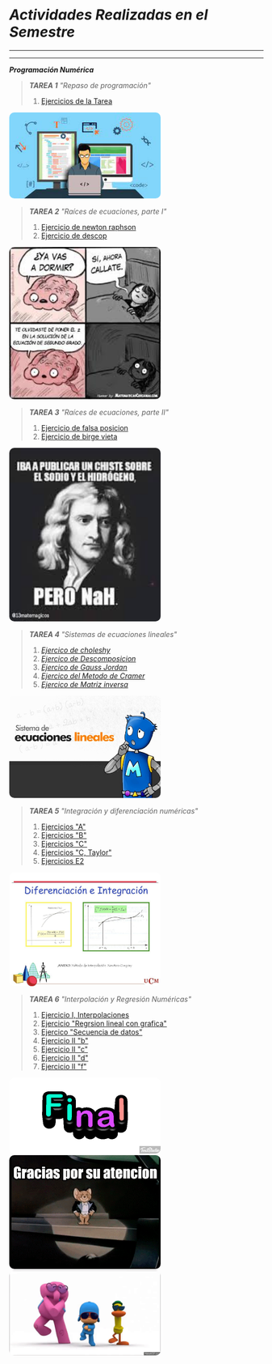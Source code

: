 # *Actividades Realizadas en el Semestre*
---
---
 **_Programación Numérica_**

>**_TAREA 1_**
>_"Repaso de programación"_
>1. [Ejercicios de la Tarea](https://github.com/NestorHB20/Proyecto_Final/blob/main/PN%20Tarea%201.py)

<img src="RepasoP.jpg" width="300" style="border-radius:10px;" alt="Imagen de programacion">

>**_TAREA 2_**
>_"Raíces de ecuaciones, parte I"_
>1. [Ejercicio de newton raphson](https://github.com/NestorHB20/Proyecto_Final/blob/main/newtonraphson%20(1).fig)
>2. [Ejercicio de descop](https://github.com/NestorHB20/Proyecto_Final/blob/main/descop%20(1).fig)

<img src="meme.jpg" width="300" style="border-radius:10px;" alt="MEME">

>**_TAREA 3_**
>_"Raíces de ecuaciones, parte II"_
>1. [Ejercicio de falsa posicion](https://github.com/NestorHB20/Proyecto_Final/blob/main/MetFP%20(1).mlx)
>2. [Ejercicio de birge vieta](https://github.com/NestorHB20/Proyecto_Final/blob/main/MetBV%20(1).mlx)

<img src="Newtonmme.jpg" width="300" style="border-radius:10px;" alt="LOL">

>**_TAREA 4_**
>_"Sistemas de ecuaciones lineales"_
>1. [_Ejercico de choleshy_](https://github.com/NestorHB20/Proyecto_Final/blob/main/Choleshy.py)
>2. [_Ejercico de Descomposicion_](https://github.com/NestorHB20/Proyecto_Final/blob/main/Descomposicion%20Lu.py)
>3. [_Ejercico de Gauss Jordan_](https://github.com/NestorHB20/Proyecto_Final/blob/main/GaussJordan.py)
>4. [_Ejercico del Metodo de Cramer_](https://github.com/NestorHB20/Proyecto_Final/blob/main/MD%20cramer.py)
>5. [_Ejercico de Matriz inversa_](https://github.com/NestorHB20/Proyecto_Final/blob/main/Matriz%20inversa.py)

<img src="imagen L.jpg" width="300" style="border-radius:10px;" alt="Imagen">

>**_TAREA 5_**
>_"Integración y diferenciación numéricas"_
>1. [Ejercicios "A"](https://github.com/NestorHB20/Proyecto_Final/blob/main/Tarea5A.py)
>2. [Ejercicios "B"](https://github.com/NestorHB20/Proyecto_Final/blob/44c5751f77d91ef1178d5c055e7549a924c7048c/Tarea5B.py)
>3. [Ejercicios "C"](https://github.com/NestorHB20/Proyecto_Final/blob/44c5751f77d91ef1178d5c055e7549a924c7048c/Tarea5C.py)
>4. [Ejercicios "C, Taylor"](https://github.com/NestorHB20/Proyecto_Final/blob/44c5751f77d91ef1178d5c055e7549a924c7048c/Tarea5CTaylor.py)
>5. [Ejercicios E2](https://github.com/NestorHB20/Proyecto_Final/blob/44c5751f77d91ef1178d5c055e7549a924c7048c/Tarea5E2.py)

<img src="Diferenciacion.jpg" width="300" style="border-radius:10px;" alt="Integracion">

>**_TAREA 6_**
>_"Interpolación y Regresión Numéricas"_
>1. [Ejercicio I, Interpolaciones](https://github.com/NestorHB20/Proyecto_Final/blob/main/Ejercicio%20I%2C%20Interpolaciones.py)
>2. [Ejercicio "Regrsion lineal con grafica"](https://github.com/NestorHB20/Proyecto_Final/blob/main/Regresion%20Lineal%20y%20grafica.py)
>3. [Ejercico "Secuencia de datos"](https://github.com/NestorHB20/Proyecto_Final/blob/main/Secuencia%20de%20datos.py)
>4. [Ejercicio II "b"](https://github.com/NestorHB20/Proyecto_Final/blob/main/Ejercicio%20II%20%22b%22.py)
>5. [Ejercicio II "c"](https://github.com/NestorHB20/Proyecto_Final/blob/main/Ejercicio%20II%20%22c%22.py)
>6. [Ejercicio II "d"](https://github.com/NestorHB20/Proyecto_Final/blob/main/Ejercicio%20II%20%22d%22.py)
>7. [Ejercicio II "f"](https://github.com/NestorHB20/Proyecto_Final/blob/main/Ejercicio%20II%20%22f%22.py)


<img src="https://raw.githubusercontent.com/NestorHB20/Proyecto_Final/main/Final.gif" width="300" style="border-radius:10px;">

<img src="jerry.gif" width="300" style="border-radius:10px;" alt="Jerry">

<img src="pocoyo.gif" width="300" style="border-radius:10px;" alt="El pocoyo">


